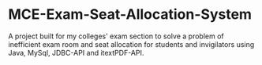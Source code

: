 # MCE-Exam-Seat-Allocation-System
A project built for my colleges' exam section to solve a problem of inefficient exam room and seat allocation for students and invigilators using Java, MySql, JDBC-API and itextPDF-API. 
